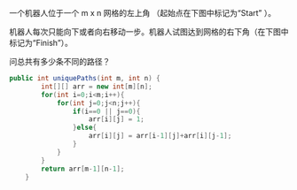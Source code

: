 一个机器人位于一个 m x n 网格的左上角 （起始点在下图中标记为“Start” ）。

机器人每次只能向下或者向右移动一步。机器人试图达到网格的右下角（在下图中标记为“Finish”）。

问总共有多少条不同的路径？

```Java
public int uniquePaths(int m, int n) {
        int[][] arr = new int[m][n];
        for(int i=0;i<m;i++){
            for(int j=0;j<n;j++){
                if(i==0 || j==0){
                    arr[i][j] = 1;
                }else{
                    arr[i][j] = arr[i-1][j]+arr[i][j-1];
                }
            }
        }
        return arr[m-1][n-1];
    }
```